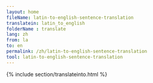 ```yaml
---
layout: home
fileName: latin-to-english-sentence-translation
translatein: latin_to_english
folderName : translate
lang: zh
from: la
to: en
permalink: /zh/latin-to-english-sentence-translation
tool: latin-to-english-sentence-translation
---
```

{% include section/translateinto.html %}
